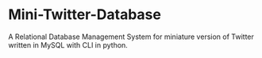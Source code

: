# Mini-Twitter-Database
A Relational Database Management System for miniature version of Twitter written in MySQL with CLI in python.
